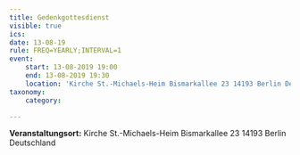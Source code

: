 ```yaml
---
title: Gedenkgottesdienst
visible: true
ics: 
date: 13-08-19
rule: FREQ=YEARLY;INTERVAL=1
event:
	start: 13-08-2019 19:00
	end: 13-08-2019 19:30
	location: 'Kirche St.-Michaels-Heim Bismarkallee 23 14193 Berlin Deutschland'
taxonomy:
	category: 

---
```




**Veranstaltungsort:** Kirche St.-Michaels-Heim
Bismarkallee 23
14193 Berlin
Deutschland

